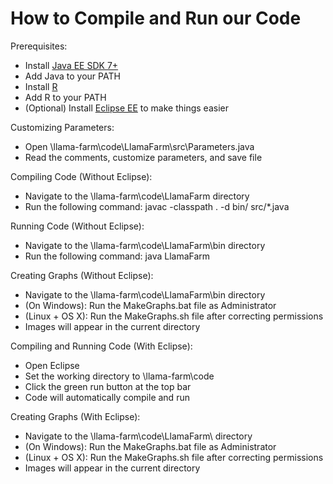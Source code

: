 How to Compile and Run our Code
===============================

Prerequisites:

* Install [Java EE SDK 7+](http://www.oracle.com/technetwork/java/javaee/downloads/index.html)
* Add Java to your PATH
* Install [R](http://www.r-project.org/)
* Add R to your PATH
* (Optional) Install [Eclipse EE](http://eclipse.org/downloads/packages/eclipse-ide-java-ee-developers/lunasr2) to make things easier

Customizing Parameters:

* Open \llama-farm\code\LlamaFarm\src\Parameters.java
* Read the comments, customize parameters, and save file

Compiling Code (Without Eclipse):

* Navigate to the \llama-farm\code\LlamaFarm directory
* Run the following command: javac -classpath . -d bin/ src/*.java

Running Code (Without Eclipse):

* Navigate to the \llama-farm\code\LlamaFarm\bin directory
* Run the following command: java LlamaFarm

Creating Graphs (Without Eclipse):

* Navigate to the \llama-farm\code\LlamaFarm\bin directory
* (On Windows): Run the MakeGraphs.bat file as Administrator
* (Linux + OS X): Run the MakeGraphs.sh file after correcting permissions
* Images will appear in the current directory

Compiling and Running Code (With Eclipse):

* Open Eclipse
* Set the working directory to \llama-farm\code
* Click the green run button at the top bar
* Code will automatically compile and run

Creating Graphs (With Eclipse):

* Navigate to the \llama-farm\code\LlamaFarm\ directory
* (On Windows): Run the MakeGraphs.bat file as Administrator
* (Linux + OS X): Run the MakeGraphs.sh file after correcting permissions
* Images will appear in the current directory

